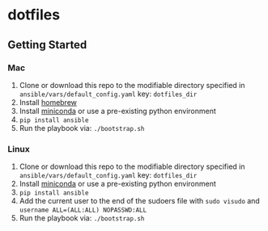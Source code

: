 # dotfiles

## Getting Started

### Mac

1. Clone or download this repo to the modifiable directory specified in `ansible/vars/default_config.yaml` key: `dotfiles_dir`
2. Install [homebrew](https://brew.sh/`)
3. Install [miniconda](https://docs.conda.io/en/latest/miniconda.html) or use a pre-existing python environment
4. `pip install ansible`
5. Run the playbook via: `./bootstrap.sh`

### Linux

1. Clone or download this repo to the modifiable directory specified in `ansible/vars/default_config.yaml` key: `dotfiles_dir`
2. Install [miniconda](https://docs.conda.io/en/latest/miniconda.html) or use a pre-existing python environment
3. `pip install ansible`
4. Add the current user to the end of the sudoers file with `sudo visudo` and `username ALL=(ALL:ALL) NOPASSWD:ALL`
5. Run the playbook via: `./bootstrap.sh`
